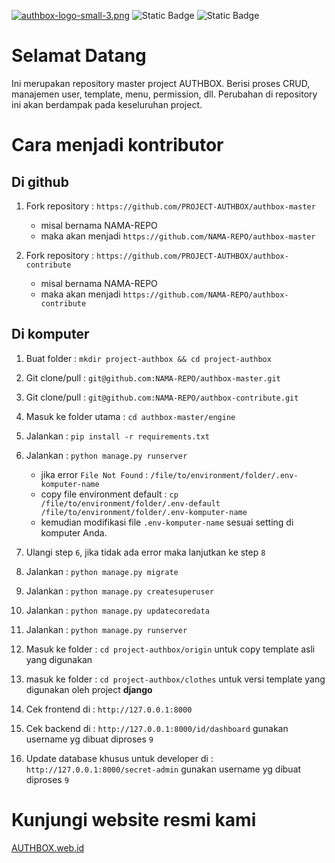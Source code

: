 [![authbox-logo-small-3.png](https://i.postimg.cc/t4WwwZxf/authbox-logo-small-3.png)](https://postimg.cc/Yv2dmS8f) 
![Static Badge](https://img.shields.io/badge/python-3.8-blue) 
![Static Badge](https://img.shields.io/badge/django-4.0-green) 

# Selamat Datang 

Ini merupakan repository master project AUTHBOX. Berisi proses CRUD, manajemen user, template, menu, permission, dll.
Perubahan di repository ini akan berdampak pada keseluruhan project. 


# Cara menjadi kontributor
## Di github
1. Fork repository : `https://github.com/PROJECT-AUTHBOX/authbox-master` 
    - misal bernama NAMA-REPO
    - maka akan menjadi `https://github.com/NAMA-REPO/authbox-master`

2. Fork repository : `https://github.com/PROJECT-AUTHBOX/authbox-contribute`
    - misal bernama NAMA-REPO
    - maka akan menjadi `https://github.com/NAMA-REPO/authbox-contribute`

## Di komputer
1. Buat folder : `mkdir project-authbox && cd project-authbox`
2. Git clone/pull : `git@github.com:NAMA-REPO/authbox-master.git`
3. Git clone/pull : `git@github.com:NAMA-REPO/authbox-contribute.git`
4. Masuk ke folder utama : `cd authbox-master/engine`
5. Jalankan : `pip install -r requirements.txt` 
6. Jalankan : `python manage.py runserver` 
    - jika error `File Not Found` : `/file/to/environment/folder/.env-komputer-name`
    - copy file environment default : `cp /file/to/environment/folder/.env-default /file/to/environment/folder/.env-komputer-name`
    - kemudian modifikasi file `.env-komputer-name` sesuai setting di komputer Anda.

7. Ulangi step `6`, jika tidak ada error maka lanjutkan ke step `8`
8. Jalankan : `python manage.py migrate`
9. Jalankan : `python manage.py createsuperuser`
10. Jalankan : `python manage.py updatecoredata`
11. Jalankan : `python manage.py runserver` 
12. Masuk ke folder : `cd project-authbox/origin` untuk copy template asli yang digunakan
13. masuk ke folder : `cd project-authbox/clothes` untuk versi template yang digunakan oleh project **django**
14. Cek frontend di : `http://127.0.0.1:8000`
15. Cek backend di : `http://127.0.0.1:8000/id/dashboard` gunakan username yg dibuat diproses `9` 
16. Update database khusus untuk developer di : `http://127.0.0.1:8000/secret-admin` gunakan username yg dibuat diproses `9` 


# Kunjungi website resmi kami 
[AUTHBOX.web.id](https://authbox.web.id)

